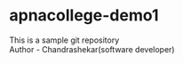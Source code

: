 # apnacollege-demo1
This is a sample git repository <br>
Author - Chandrashekar(software developer)
